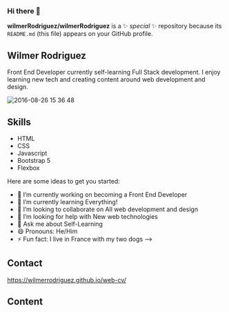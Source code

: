 ### Hi there 👋

**wilmerRodriguez/wilmerRodriguez** is a ✨ _special_ ✨ repository because its `README.md` (this file) appears on your GitHub profile.

## Wilmer Rodriguez
Front End Developer currently self-learning Full Stack development. I enjoy learning new tech and creating content around web development and design.

![2016-08-26 15 36 48](https://user-images.githubusercontent.com/16322159/175094969-0d498a71-8f96-455c-86e7-c33402963871.jpg)

## Skills
* HTML
* CSS
* Javascript
* Bootstrap 5
* Flexbox


Here are some ideas to get you started:

- 🔭 I’m currently working on becoming a Front End Developer 
- 🌱 I’m currently learning Everything! 
- 👯 I’m looking to collaborate on All web development and design
- 🤔 I’m looking for help with New web technologies 
- 💬 Ask me about Self-Learning
- 😄 Pronouns: He/Him
- ⚡ Fun fact: I live in France with my two dogs 
-->

## Contact
https://wilmerrodriguez.github.io/web-cv/

## Content




